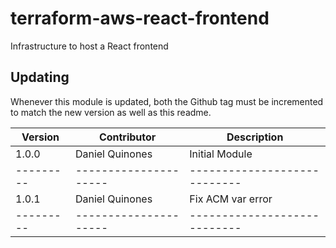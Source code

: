 # terraform-aws-react-frontend
Infrastructure to host a React frontend

## Updating
Whenever this module is updated, both the Github tag must be incremented to match the new version as well as this readme.


| Version |     Contributor     |          Description       |
|---------|---------------------|----------------------------|
| 1.0.0   | Daniel Quinones     | Initial Module             |
|---------|---------------------|----------------------------|
| 1.0.1   | Daniel Quinones     | Fix ACM var error          |
|---------|---------------------|----------------------------|